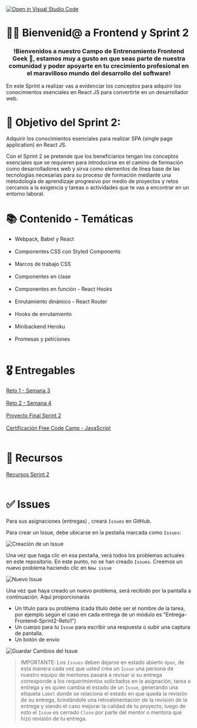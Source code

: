 [![Open in Visual Studio Code](https://classroom.github.com/assets/open-in-vscode-c66648af7eb3fe8bc4f294546bfd86ef473780cde1dea487d3c4ff354943c9ae.svg)](https://classroom.github.com/online_ide?assignment_repo_id=7634990&assignment_repo_type=AssignmentRepo)
# 👋🏼 Bienvenid@ a Frontend y Sprint 2 

<h3 align="center"><strong>!Bienvenidos a nuestro Campo de Entrenamiento Frontend Geek 🤖,  estamos muy a gusto en que seas parte de nuestra comunidad y poder apoyarte en tu crecimiento profesional en el maravilloso mundo del desarrollo del software!</strong></h3>

En este Sprint a realizar vas a evidenciar los conceptos para adquirir los conocimientos esenciales en React JS para convertirte en un desarrollador web. 

# 🎯 Objetivo del Sprint 2:

Adquirir los conocimientos esenciales para realizar SPA (single page application) en React JS. 

Con el Sprint 2 se pretende que los beneficiarios tengan los conceptos esenciales que se requieren para introducirse en el camino de formación como desarrolladores web y sirva como elementos de línea base de las tecnologías necesarias para su proceso de formación mediante una metodología de aprendizaje progresivo por medio de proyectos y retos cercanos a la exigencia y tareas o actividades que te vas a encontrar en un entorno laboral.

# 📚 Contenido - Temáticas

- Webpack, Babel y React<br><br>
- Componentes CSS con Styled Components<br><br>
- Marcos de trabajo CSS<br><br>
- Componentes en clase<br><br>
- Componentes en función - React Hooks<br><br>
- Enrutamiento dinámico - React Router<br><br>
- Hooks de enrutamiento<br><br>
- Minibackend Heroku<br><br>
- Promesas y peticiones<br><br>


# 🎖 Entregables

[Reto 1 - Semana 3](https://drive.google.com/drive/folders/1dk3NpAboBQYTIZFNbFbGgeARzC9-RPos?usp=sharing)<br><br> 
[Reto 2 - Semana 4](https://drive.google.com/drive/folders/1F_TH3W_GfopWD9qsIDnvlzc3SAt9bEY5?usp=sharing)<br><br>
[Proyecto Final Sprint 2](https://drive.google.com/drive/folders/16O-wn8SDnhC5ISmkW1BMm_b5Rexaz5Jj?usp=sharing)<br><br>
[Certificación Free Code Camp - JavaScript](https://www.freecodecamp.org/learn/javascript-algorithms-and-data-structures/)<br><br>

# 📘 Recursos

[Recursos Sprint 2](https://drive.google.com/file/d/1M5UBnwjzLIFd0IuT6SGFnQqmLLXO1Zr0/view?usp=sharing) <br><br>


# ✅ Issues 

Para sus asignaciones (entregas) , creará `Issues` en GitHub.

Para crear un Issue, debe ubicarse en la pestaña marcada como `Issues`:

![Creación de un Issue](https://storage.googleapis.com/academia-geek-general-bucket/issue_1.png)

Una vez que haga clic en esa pestaña, verá todos los problemas actuales en este repositorio. En este punto, no se han creado `Issues`. Creemos un nuevo problema haciendo clic en `New issue`

![Nuevo Issue](https://storage.googleapis.com/academia-geek-general-bucket/issue_2.png)

Una vez que haya creado un nuevo problema, será recibido por la pantalla a continuación. Aquí proporcionarás
* Un título para su problema (cada título debe ser el nombre de la tarea, por ejemplo según el caso en cada entrega de un módulo es "Entrega-Frontend-Sprint2-Reto1")
* Un cuerpo para tu `Issue` para escribir una respuesta o subir una captura de pantalla.
* Un botón de envío

![Guardar Cambios del Issue](https://storage.googleapis.com/academia-geek-general-bucket/issue_3.png)


 > IMPORTANTE: Los `Issues` deben dejarse en estado abierto `Open`, de esta manera cada vez que usted crea un `Issue` una persona de nuestro equipo de mentores pasará a revisar si su entrega corresponde a los requerimientos solicitados en la asignación, tarea o entrega y es quien cambia el estado de un `Issue`, generando una etiqueta `Label` donde se relaciona el estado en que queda la revisión de su entrega, brindándole una retroalimentación de la revisión de la entrega y siendo el caso mejorar la calidad de tu proyecto, luego de esto el `Issue` es cerrado `Close` por parte del mentor o mentora que hizo revisión de tu entrega.
